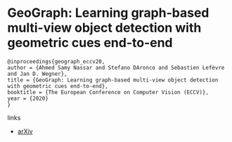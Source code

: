# GeoGraph: Learning graph-based multi-view object detection with geometric cues end-to-end

```
@inproceedings{geograph_eccv20,
author = {Ahmed Samy Nassar and Stefano DAronco and Sebastien Lefèvre and Jan D. Wegner},
title = {GeoGraph: Learning graph-based multi-view object detection with geometric cues end-to-end},
booktitle = {The European Conference on Computer Vision (ECCV)},
year = {2020}
}
```

links
- [arXiv](https://arxiv.org/abs/2003.10151)
